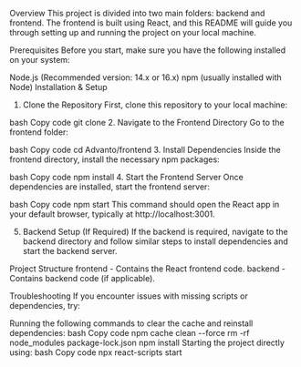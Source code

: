 Overview
This project is divided into two main folders: backend and frontend. The frontend is built using React, and this README will guide you through setting up and running the project on your local machine.

Prerequisites
Before you start, make sure you have the following installed on your system:

Node.js (Recommended version: 14.x or 16.x)
npm (usually installed with Node)
Installation & Setup
1. Clone the Repository
First, clone this repository to your local machine:

bash
Copy code
git clone <repo-url>
2. Navigate to the Frontend Directory
Go to the frontend folder:

bash
Copy code
cd Advanto/frontend
3. Install Dependencies
Inside the frontend directory, install the necessary npm packages:

bash
Copy code
npm install
4. Start the Frontend Server
Once dependencies are installed, start the frontend server:

bash
Copy code
npm start
This command should open the React app in your default browser, typically at http://localhost:3001.

5. Backend Setup (If Required)
If the backend is required, navigate to the backend directory and follow similar steps to install dependencies and start the backend server.

Project Structure
frontend - Contains the React frontend code.
backend - Contains backend code (if applicable).

Troubleshooting
If you encounter issues with missing scripts or dependencies, try:

Running the following commands to clear the cache and reinstall dependencies:
bash
Copy code
npm cache clean --force
rm -rf node_modules package-lock.json
npm install
Starting the project directly using:
bash
Copy code
npx react-scripts start
